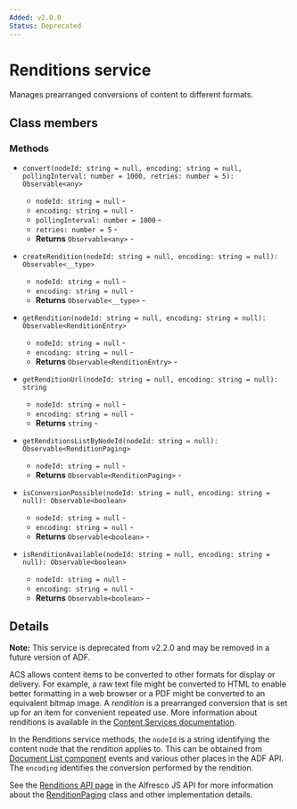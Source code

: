 ```yaml
---
Added: v2.0.0
Status: Deprecated
---
```


# Renditions service

Manages prearranged conversions of content to different formats.

## Class members

### Methods

-   `convert(nodeId: string = null, encoding: string = null, pollingInterval: number = 1000, retries: number = 5): Observable<any>`<br/>

    -   `nodeId: string = null` -  
    -   `encoding: string = null` -  
    -   `pollingInterval: number = 1000` -  
    -   `retries: number = 5` -  
    -   **Returns** `Observable<any>` - 

-   `createRendition(nodeId: string = null, encoding: string = null): Observable<__type>`<br/>

    -   `nodeId: string = null` -  
    -   `encoding: string = null` -  
    -   **Returns** `Observable<__type>` - 

-   `getRendition(nodeId: string = null, encoding: string = null): Observable<RenditionEntry>`<br/>

    -   `nodeId: string = null` -  
    -   `encoding: string = null` -  
    -   **Returns** `Observable<RenditionEntry>` - 

-   `getRenditionUrl(nodeId: string = null, encoding: string = null): string`<br/>

    -   `nodeId: string = null` -  
    -   `encoding: string = null` -  
    -   **Returns** `string` - 

-   `getRenditionsListByNodeId(nodeId: string = null): Observable<RenditionPaging>`<br/>

    -   `nodeId: string = null` -  
    -   **Returns** `Observable<RenditionPaging>` - 

-   `isConversionPossible(nodeId: string = null, encoding: string = null): Observable<boolean>`<br/>

    -   `nodeId: string = null` -  
    -   `encoding: string = null` -  
    -   **Returns** `Observable<boolean>` - 

-   `isRenditionAvailable(nodeId: string = null, encoding: string = null): Observable<boolean>`<br/>

    -   `nodeId: string = null` -  
    -   `encoding: string = null` -  
    -   **Returns** `Observable<boolean>` -

## Details

**Note:** This service is deprecated from v2.2.0 and may be removed in a future
version of ADF.

ACS allows content items to be converted to other formats for display or delivery.
For example, a raw text file might be converted to HTML to enable better formatting
in a web browser or a PDF might be converted to an equivalent bitmap image. A
_rendition_ is a prearranged conversion that is set up for an item for convenient
repeated use. More information about renditions is available in the
[Content Services documentation](https://docs.alfresco.com/5.2/references/dev-extension-points-content-transformer.html).

In the Renditions service methods, the `nodeId` is a string identifying the content
node that the rendition applies to. This can be obtained from
[Document List component](../content-services/document-list.component.md) events and various other places
in the ADF API. The `encoding` identifies the conversion performed by the rendition.

See the
[Renditions API page](https://github.com/Alfresco/alfresco-js-api/blob/master/src/alfresco-core-rest-api/docs/RenditionsApi.md#createRendition)
in the Alfresco JS API for more information about the
[RenditionPaging](https://github.com/Alfresco/alfresco-js-api/blob/master/src/alfresco-core-rest-api/docs/RenditionPaging.md)
class and other implementation details.
